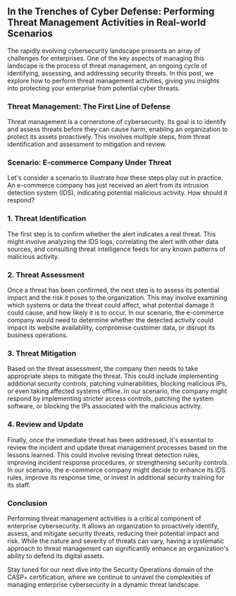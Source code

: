 ## In the Trenches of Cyber Defense: Performing Threat Management Activities in Real-world Scenarios

The rapidly evolving cybersecurity landscape presents an array of challenges for enterprises. One of the key aspects of managing this landscape is the process of threat management, an ongoing cycle of identifying, assessing, and addressing security threats. In this post, we explore how to perform threat management activities, giving you insights into protecting your enterprise from potential cyber threats.

### Threat Management: The First Line of Defense

Threat management is a cornerstone of cybersecurity. Its goal is to identify and assess threats before they can cause harm, enabling an organization to protect its assets proactively. This involves multiple steps, from threat identification and assessment to mitigation and review.

### Scenario: E-commerce Company Under Threat

Let's consider a scenario to illustrate how these steps play out in practice. An e-commerce company has just received an alert from its intrusion detection system (IDS), indicating potential malicious activity. How should it respond?

### 1. Threat Identification

The first step is to confirm whether the alert indicates a real threat. This might involve analyzing the IDS logs, correlating the alert with other data sources, and consulting threat intelligence feeds for any known patterns of malicious activity.

### 2. Threat Assessment

Once a threat has been confirmed, the next step is to assess its potential impact and the risk it poses to the organization. This may involve examining which systems or data the threat could affect, what potential damage it could cause, and how likely it is to occur. In our scenario, the e-commerce company would need to determine whether the detected activity could impact its website availability, compromise customer data, or disrupt its business operations.

### 3. Threat Mitigation

Based on the threat assessment, the company then needs to take appropriate steps to mitigate the threat. This could include implementing additional security controls, patching vulnerabilities, blocking malicious IPs, or even taking affected systems offline. In our scenario, the company might respond by implementing stricter access controls, patching the system software, or blocking the IPs associated with the malicious activity.

### 4. Review and Update

Finally, once the immediate threat has been addressed, it's essential to review the incident and update threat management processes based on the lessons learned. This could involve revising threat detection rules, improving incident response procedures, or strengthening security controls. In our scenario, the e-commerce company might decide to enhance its IDS rules, improve its response time, or invest in additional security training for its staff.

### Conclusion

Performing threat management activities is a critical component of enterprise cybersecurity. It allows an organization to proactively identify, assess, and mitigate security threats, reducing their potential impact and risk. While the nature and severity of threats can vary, having a systematic approach to threat management can significantly enhance an organization's ability to defend its digital assets.

Stay tuned for our next dive into the Security Operations domain of the CASP+ certification, where we continue to unravel the complexities of managing enterprise cybersecurity in a dynamic threat landscape.
